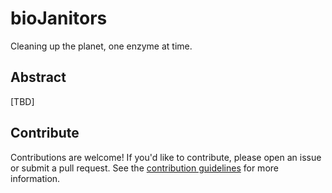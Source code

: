 # bioJanitors

Cleaning up the planet, one enzyme at time.

## Abstract

[TBD]

## Contribute

Contributions are welcome! If you'd like to contribute, please open an issue or submit a pull request. See the [contribution guidelines](CONTRIBUTING.md) for more information.
